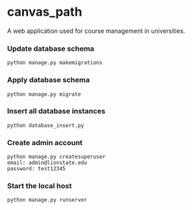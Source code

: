 # canvas_path
A web application used for course management in universities.

### Update database schema
```
python manage.py makemigrations
```

### Apply database schema
```
python manage.py migrate
```

### Insert all database instances
```
python database_insert.py
```

### Create admin account
```
python manage.py createsuperuser
email: admin@lionstate.edu
password: test12345
```

### Start the local host
```
python manage.py runserver
```
